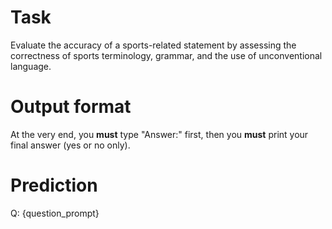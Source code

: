 # Task
Evaluate the accuracy of a sports-related statement by assessing the correctness of sports terminology, grammar, and the use of unconventional language.

# Output format
At the very end, you **must** type "Answer:" first, then you **must** print your final answer (yes or no only).

# Prediction
Q: {question_prompt}